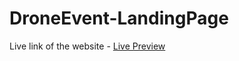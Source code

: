 # DroneEvent-LandingPage

Live link of the website - [Live Preview](https://krambalaji.github.io/DroneEvent-LandingPage/)
